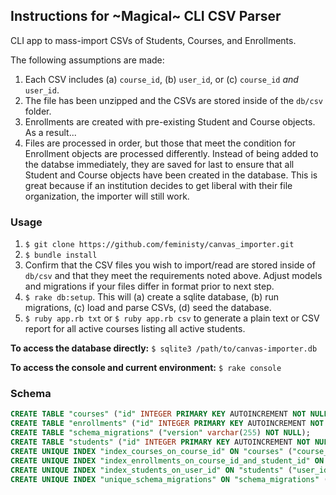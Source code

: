 ## Instructions for ~Magical~ CLI CSV Parser

CLI app to mass-import CSVs of Students, Courses, and Enrollments.

The following assumptions are made:

1. Each CSV includes (a) ```course_id```, (b) ```user_id```, or (c) ```course_id``` *and* ```user_id```.
2. The file has been unzipped and the CSVs are stored inside of the ```db/csv``` folder.
3. Enrollments are created with pre-existing Student and Course objects. As a result...
4. Files are processed in order, but those that meet the condition for Enrollment objects are processed differently. Instead of being added to the databse immediately, they are saved for last to ensure that all Student and Course objects have been created in the database. This is great because if an institution decides to get liberal with their file organization, the importer will still work.

### Usage
1. ```$ git clone https://github.com/feministy/canvas_importer.git```
2. ```$ bundle install```
3. Confirm that the CSV files you wish to import/read are stored inside of ```db/csv``` and that they meet the requirements noted above. Adjust models and migrations if your files differ in format prior to next step.
4. ```$ rake db:setup```. This will (a) create a sqlite database, (b) run migrations, (c) load and parse CSVs, (d) seed the database.
5. ```$ ruby app.rb txt``` or ```$ ruby app.rb csv``` to generate a plain text or CSV report for all active courses listing all active students.

**To access the database directly:**
```$ sqlite3 /path/to/canvas-importer.db```

**To access the console and current environment:**
```$ rake console```

### Schema
```sql
CREATE TABLE "courses" ("id" INTEGER PRIMARY KEY AUTOINCREMENT NOT NULL, "name" varchar(255) NOT NULL, "course_id" varchar(255) NOT NULL, "state" varchar(255) NOT NULL, "created_at" datetime, "updated_at" datetime);
CREATE TABLE "enrollments" ("id" INTEGER PRIMARY KEY AUTOINCREMENT NOT NULL, "student_id" integer NOT NULL, "course_id" integer NOT NULL, "state" varchar(255) NOT NULL, "created_at" datetime, "updated_at" datetime);
CREATE TABLE "schema_migrations" ("version" varchar(255) NOT NULL);
CREATE TABLE "students" ("id" INTEGER PRIMARY KEY AUTOINCREMENT NOT NULL, "name" varchar(255) NOT NULL, "user_id" varchar(255) NOT NULL, "state" varchar(255) NOT NULL, "created_at" datetime, "updated_at" datetime);
CREATE UNIQUE INDEX "index_courses_on_course_id" ON "courses" ("course_id");
CREATE UNIQUE INDEX "index_enrollments_on_course_id_and_student_id" ON "enrollments" ("course_id", "student_id");
CREATE UNIQUE INDEX "index_students_on_user_id" ON "students" ("user_id");
CREATE UNIQUE INDEX "unique_schema_migrations" ON "schema_migrations" ("version");
```